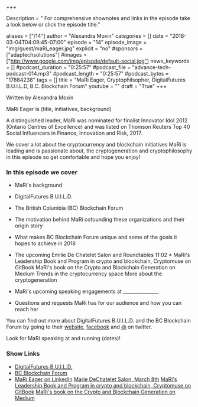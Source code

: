+++

Description = " For comprehensive shownotes and links in the episode take a look below or click the episode title."

aliases = ["/14"]
author = "Alexandra Moxin"
categories = []
date = "2018-03-04T04:09:45-07:00"
episode = "14"
episode_image = "img/guest/maRi_eager.jpg"
explicit = "no"
#sponsors = ["adaptechsolutions"]
#images = ["http://www.google.com/img/episode/default-social.jpg"]
news_keywords = []
#podcast_duration = "0:25:57"
#podcast_file = "advance-tech-podcast-014.mp3"
#podcast_length = "0:25:57"
#podcast_bytes = "17884238"
tags = []
title = "MaRi Eager, Cryptophilsopher, DigitalFutures B.U.I.L.D, B.C. Blockchain Forum"
youtube = ""
draft = "True"
+++

Written by Alexandra Moxin

MaRi Eager is (title, initiatives, background)

A distinguished leader, MaRi was nominated for finalist Innovator Idol 2012 (Ontario Centres of Excellence) and was listed on Thomson Reuters Top 40 Social Influencers in Finance, Innovation and Risk, 2017.

We cover a lot about the cryptocurrency and blockchain initiatives MaRi is leading and is passionate about, the cryptogeneration and cryptophilosophy in this episode so get comfortable and hope you enjoy!


### In this episode we cover
* MaRi's background
* DigitalFutures B.U.I.L.D.
* The British Columbia (BC) Blockchain Forum
* The motivation behind MaRi cofounding these organizations and their origin story
* What makes BC Blockchain Forum unique and some of the goals it hopes to achieve in 2018
* The upcoming Emilie De Chatelet Salon and Roundtables
11:02 * MaRi's Leadership Book and Program in crypto and blockchain, Cryptomuse on GitBook
MaRi's book on the Crypto and Blockchain Generation on Medium
Trends in the cryptocurrency space
More about the cryptogeneration

* MaRi's upcoming speaking engagements at _______________
* Questions and requests MaRi has for our audience and how you can reach her

You can find out more about DigitalFutures B.U.I.L.D. and the BC Blockchain Forum by going to their [website](), [facebook]() and [@]() on twitter.

Look for MaRi speaking at and running (dates)!


### Show Links
* [DigitalFutures B.U.I.L.D.](http://digitalfutures.co/)
* [BC Blockchain Forum](http://bcblockchainforum.ca/)
* [MaRi Eager on LinkedIn](linkedin.com/in/marieagar/)
[Marie DeChatelet Salon, March 8th]()
[MaRi's Leadership Book and Program in crypto and blockchain, Cryptomuse on GitBook]()
[MaRi's book on the Crypto and Blockchain Generation on Medium]()








